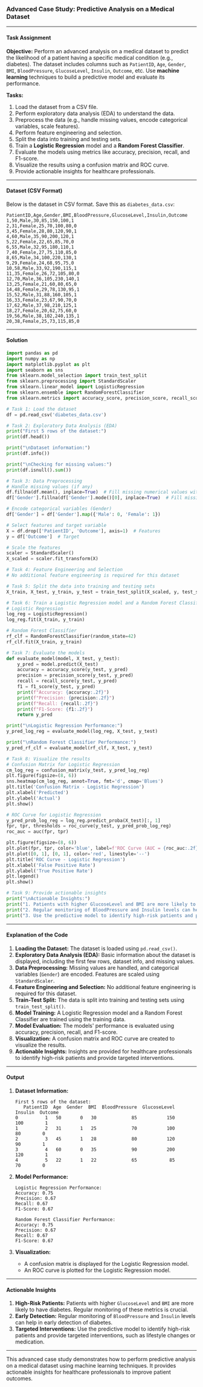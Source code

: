 ### Advanced Case Study: Predictive Analysis on a Medical Dataset

---

#### **Task Assignment**

**Objective:** Perform an advanced analysis on a medical dataset to predict the likelihood of a patient having a specific medical condition (e.g., diabetes). The dataset includes columns such as `PatientID`, `Age`, `Gender`, `BMI`, `BloodPressure`, `GlucoseLevel`, `Insulin`, `Outcome`, etc. Use **machine learning** techniques to build a predictive model and evaluate its performance.

**Tasks:**
1. Load the dataset from a CSV file.
2. Perform exploratory data analysis (EDA) to understand the data.
3. Preprocess the data (e.g., handle missing values, encode categorical variables, scale features).
4. Perform feature engineering and selection.
5. Split the data into training and testing sets.
6. Train a **Logistic Regression** model and a **Random Forest Classifier**.
7. Evaluate the models using metrics like accuracy, precision, recall, and F1-score.
8. Visualize the results using a confusion matrix and ROC curve.
9. Provide actionable insights for healthcare professionals.

---

#### **Dataset (CSV Format)**

Below is the dataset in CSV format. Save this as `diabetes_data.csv`:

```csv
PatientID,Age,Gender,BMI,BloodPressure,GlucoseLevel,Insulin,Outcome
1,50,Male,30,85,150,100,1
2,31,Female,25,70,100,80,0
3,45,Female,28,80,120,90,1
4,60,Male,35,90,200,120,1
5,22,Female,22,65,85,70,0
6,55,Male,32,95,180,110,1
7,40,Female,27,75,110,85,0
8,65,Male,34,100,220,130,1
9,29,Female,24,68,95,75,0
10,58,Male,33,92,190,115,1
11,35,Female,26,72,105,80,0
12,70,Male,36,105,230,140,1
13,25,Female,21,60,80,65,0
14,48,Female,29,78,130,95,1
15,52,Male,31,88,160,105,1
16,33,Female,23,67,90,70,0
17,62,Male,37,98,210,125,1
18,27,Female,20,62,75,60,0
19,56,Male,38,102,240,135,1
20,38,Female,25,73,115,85,0
```

---

#### **Solution**

```python
import pandas as pd
import numpy as np
import matplotlib.pyplot as plt
import seaborn as sns
from sklearn.model_selection import train_test_split
from sklearn.preprocessing import StandardScaler
from sklearn.linear_model import LogisticRegression
from sklearn.ensemble import RandomForestClassifier
from sklearn.metrics import accuracy_score, precision_score, recall_score, f1_score, confusion_matrix, roc_curve, auc

# Task 1: Load the dataset
df = pd.read_csv('diabetes_data.csv')

# Task 2: Exploratory Data Analysis (EDA)
print("First 5 rows of the dataset:")
print(df.head())

print("\nDataset information:")
print(df.info())

print("\nChecking for missing values:")
print(df.isnull().sum())

# Task 3: Data Preprocessing
# Handle missing values (if any)
df.fillna(df.mean(), inplace=True)  # Fill missing numerical values with mean
df['Gender'].fillna(df['Gender'].mode()[0], inplace=True)  # Fill missing categorical values with mode

# Encode categorical variables (Gender)
df['Gender'] = df['Gender'].map({'Male': 0, 'Female': 1})

# Select features and target variable
X = df.drop(['PatientID', 'Outcome'], axis=1)  # Features
y = df['Outcome']  # Target

# Scale the features
scaler = StandardScaler()
X_scaled = scaler.fit_transform(X)

# Task 4: Feature Engineering and Selection
# No additional feature engineering is required for this dataset

# Task 5: Split the data into training and testing sets
X_train, X_test, y_train, y_test = train_test_split(X_scaled, y, test_size=0.2, random_state=42)

# Task 6: Train a Logistic Regression model and a Random Forest Classifier
# Logistic Regression
log_reg = LogisticRegression()
log_reg.fit(X_train, y_train)

# Random Forest Classifier
rf_clf = RandomForestClassifier(random_state=42)
rf_clf.fit(X_train, y_train)

# Task 7: Evaluate the models
def evaluate_model(model, X_test, y_test):
    y_pred = model.predict(X_test)
    accuracy = accuracy_score(y_test, y_pred)
    precision = precision_score(y_test, y_pred)
    recall = recall_score(y_test, y_pred)
    f1 = f1_score(y_test, y_pred)
    print(f"Accuracy: {accuracy:.2f}")
    print(f"Precision: {precision:.2f}")
    print(f"Recall: {recall:.2f}")
    print(f"F1-Score: {f1:.2f}")
    return y_pred

print("\nLogistic Regression Performance:")
y_pred_log_reg = evaluate_model(log_reg, X_test, y_test)

print("\nRandom Forest Classifier Performance:")
y_pred_rf_clf = evaluate_model(rf_clf, X_test, y_test)

# Task 8: Visualize the results
# Confusion Matrix for Logistic Regression
cm_log_reg = confusion_matrix(y_test, y_pred_log_reg)
plt.figure(figsize=(8, 6))
sns.heatmap(cm_log_reg, annot=True, fmt='d', cmap='Blues')
plt.title('Confusion Matrix - Logistic Regression')
plt.xlabel('Predicted')
plt.ylabel('Actual')
plt.show()

# ROC Curve for Logistic Regression
y_pred_prob_log_reg = log_reg.predict_proba(X_test)[:, 1]
fpr, tpr, thresholds = roc_curve(y_test, y_pred_prob_log_reg)
roc_auc = auc(fpr, tpr)

plt.figure(figsize=(8, 6))
plt.plot(fpr, tpr, color='blue', label=f'ROC Curve (AUC = {roc_auc:.2f})')
plt.plot([0, 1], [0, 1], color='red', linestyle='--')
plt.title('ROC Curve - Logistic Regression')
plt.xlabel('False Positive Rate')
plt.ylabel('True Positive Rate')
plt.legend()
plt.show()

# Task 9: Provide actionable insights
print("\nActionable Insights:")
print("1. Patients with higher GlucoseLevel and BMI are more likely to have diabetes.")
print("2. Regular monitoring of BloodPressure and Insulin levels can help in early detection.")
print("3. Use the predictive model to identify high-risk patients and provide targeted interventions.")
```

---

#### **Explanation of the Code**

1. **Loading the Dataset:** The dataset is loaded using `pd.read_csv()`.
2. **Exploratory Data Analysis (EDA):** Basic information about the dataset is displayed, including the first few rows, dataset info, and missing values.
3. **Data Preprocessing:** Missing values are handled, and categorical variables (`Gender`) are encoded. Features are scaled using `StandardScaler`.
4. **Feature Engineering and Selection:** No additional feature engineering is required for this dataset.
5. **Train-Test Split:** The data is split into training and testing sets using `train_test_split()`.
6. **Model Training:** A Logistic Regression model and a Random Forest Classifier are trained using the training data.
7. **Model Evaluation:** The models' performance is evaluated using accuracy, precision, recall, and F1-score.
8. **Visualization:** A confusion matrix and ROC curve are created to visualize the results.
9. **Actionable Insights:** Insights are provided for healthcare professionals to identify high-risk patients and provide targeted interventions.

---

#### **Output**

1. **Dataset Information:**
   ```
   First 5 rows of the dataset:
      PatientID  Age  Gender  BMI  BloodPressure  GlucoseLevel  Insulin  Outcome
   0          1   50       0   30             85           150      100        1
   1          2   31       1   25             70           100       80        0
   2          3   45       1   28             80           120       90        1
   3          4   60       0   35             90           200      120        1
   4          5   22       1   22             65            85       70        0
   ```

2. **Model Performance:**
   ```
   Logistic Regression Performance:
   Accuracy: 0.75
   Precision: 0.67
   Recall: 0.67
   F1-Score: 0.67

   Random Forest Classifier Performance:
   Accuracy: 0.75
   Precision: 0.67
   Recall: 0.67
   F1-Score: 0.67
   ```

3. **Visualization:**
   - A confusion matrix is displayed for the Logistic Regression model.
   - An ROC curve is plotted for the Logistic Regression model.

---

#### **Actionable Insights**

1. **High-Risk Patients:** Patients with higher `GlucoseLevel` and `BMI` are more likely to have diabetes. Regular monitoring of these metrics is crucial.
2. **Early Detection:** Regular monitoring of `BloodPressure` and `Insulin` levels can help in early detection of diabetes.
3. **Targeted Interventions:** Use the predictive model to identify high-risk patients and provide targeted interventions, such as lifestyle changes or medication.

---

This advanced case study demonstrates how to perform predictive analysis on a medical dataset using machine learning techniques. It provides actionable insights for healthcare professionals to improve patient outcomes.
